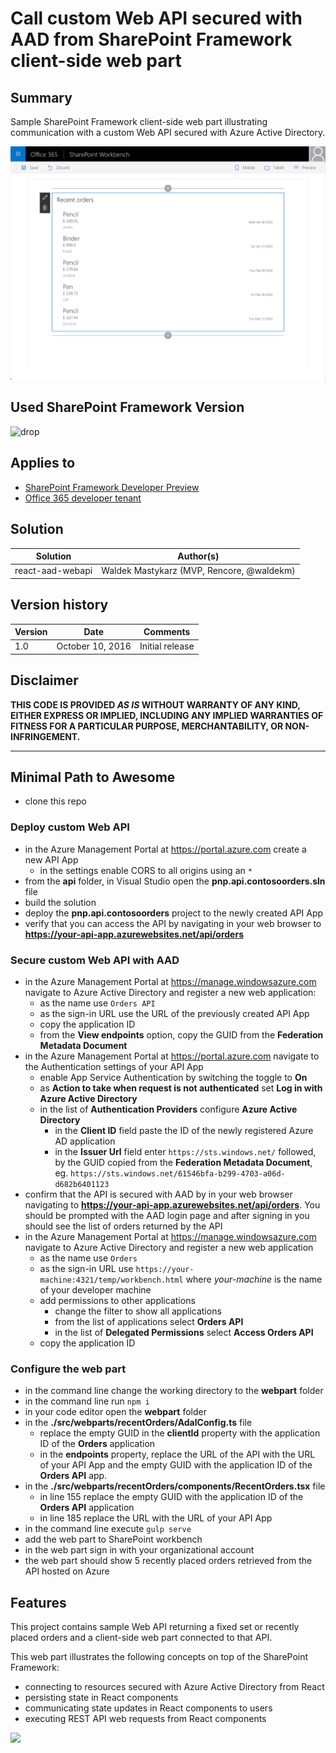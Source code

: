 # Call custom Web API secured with AAD from SharePoint Framework client-side web part

## Summary

Sample SharePoint Framework client-side web part illustrating communication with a custom Web API secured with Azure Active Directory.

![Sample web part showing orders retrieved from a custom Web API secured with Azure Active Directory](./assets/preview.png)

## Used SharePoint Framework Version 
![drop](https://img.shields.io/badge/drop-drop4-red.svg)

## Applies to

* [SharePoint Framework Developer Preview](http://dev.office.com/sharepoint/docs/spfx/sharepoint-framework-overview)
* [Office 365 developer tenant](http://dev.office.com/sharepoint/docs/spfx/set-up-your-developer-tenant)

## Solution

Solution|Author(s)
--------|---------
react-aad-webapi|Waldek Mastykarz (MVP, Rencore, @waldekm)

## Version history

Version|Date|Comments
-------|----|--------
1.0|October 10, 2016|Initial release

## Disclaimer
**THIS CODE IS PROVIDED *AS IS* WITHOUT WARRANTY OF ANY KIND, EITHER EXPRESS OR IMPLIED, INCLUDING ANY IMPLIED WARRANTIES OF FITNESS FOR A PARTICULAR PURPOSE, MERCHANTABILITY, OR NON-INFRINGEMENT.**

---

## Minimal Path to Awesome

- clone this repo

### Deploy custom Web API

- in the Azure Management Portal at https://portal.azure.com create a new API App
  - in the settings enable CORS to all origins using an `*`
- from the **api** folder, in Visual Studio open the **pnp.api.contosoorders.sln** file
- build the solution
- deploy the **pnp.api.contosoorders** project to the newly created API App
- verify that you can access the API by navigating in your web browser to **https://your-api-app.azurewebsites.net/api/orders**

### Secure custom Web API with AAD

- in the Azure Management Portal at https://manage.windowsazure.com navigate to Azure Active Directory and register a new web application:
  - as the name use `Orders API`
  - as the sign-in URL use the URL of the previously created API App 
  - copy the application ID
  - from the **View endpoints** option, copy the GUID from the **Federation Metadata Document**
- in the Azure Management Portal at https://portal.azure.com navigate to the Authentication settings of your API App
  - enable App Service Authentication by switching the toggle to **On**
  - as **Action to take when request is not authenticated** set **Log in with Azure Active Directory**
  - in the list of **Authentication Providers** configure **Azure Active Directory**
    - in the **Client ID** field paste the ID of the newly registered Azure AD application
    - in the **Issuer Url** field enter `https://sts.windows.net/` followed, by the GUID copied from the **Federation Metadata Document**, eg. `https://sts.windows.net/61546bfa-b299-4703-a06d-d682b6401123`
- confirm that the API is secured with AAD by in your web browser navigating to **https://your-api-app.azurewebsites.net/api/orders**. You should be prompted with the AAD login page and after signing in you should see the list of orders returned by the API
- in the Azure Management Portal at https://manage.windowsazure.com navigate to Azure Active Directory and register a new web application
  - as the name use `Orders`
  - as the sign-in URL use `https://your-machine:4321/temp/workbench.html` where *your-machine* is the name of your developer machine
  - add permissions to other applications
    - change the filter to show all applications
    - from the list of applications select **Orders API**
    - in the list of **Delegated Permissions** select **Access Orders API**
  - copy the application ID

### Configure the web part

- in the command line change the working directory to the **webpart** folder
- in the command line run `npm i`
- in your code editor open the **webpart** folder
- in the **./src/webparts/recentOrders/AdalConfig.ts** file
  - replace the empty GUID in the **clientId** property with the application ID of the **Orders** application
  - in the **endpoints** property, replace the URL of the API with the URL of your API App and the empty GUID with the application ID of the **Orders API** app.
- in the **./src/webparts/recentOrders/components/RecentOrders.tsx** file
  - in line 155 replace the empty GUID with the application ID of the **Orders API** application
  - in line 185 replace the URL with the URL of your API App
- in the command line execute `gulp serve`
- add the web part to SharePoint workbench
- in the web part sign in with your organizational account
- the web part should show 5 recently placed orders retrieved from the API hosted on Azure

## Features

This project contains sample Web API returning a fixed set or recently placed orders and a client-side web part connected to that API.

This web part illustrates the following concepts on top of the SharePoint Framework:
- connecting to resources secured with Azure Active Directory from React
- persisting state in React components
- communicating state updates in React components to users
- executing REST API web requests from React components

<img src="https://telemetry.sharepointpnp.com/sp-dev-fx-webparts/samples/react-aad-webapi" />
